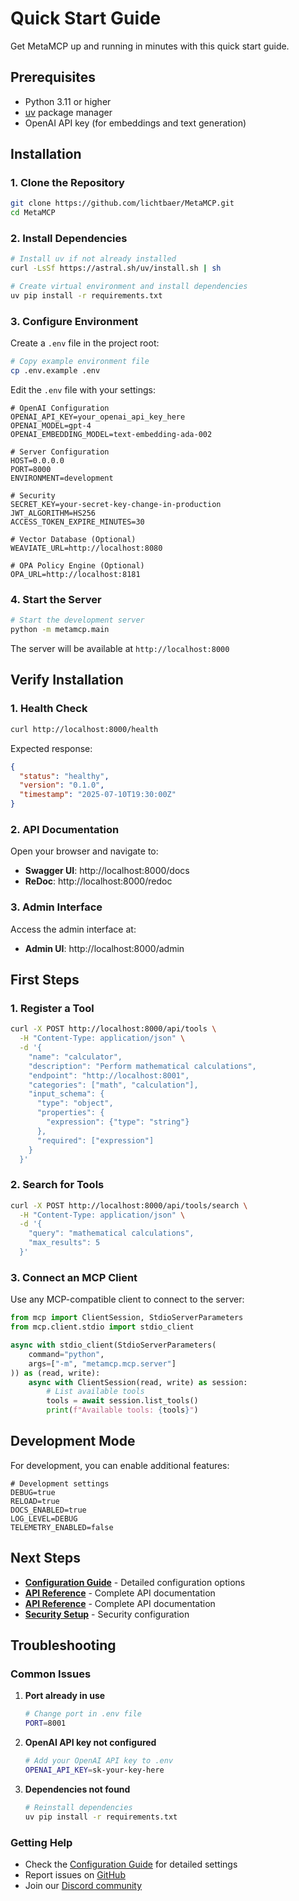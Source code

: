 # Quick Start Guide

Get MetaMCP up and running in minutes with this quick start guide.

## Prerequisites

- Python 3.11 or higher
- [uv](https://docs.astral.sh/uv/) package manager
- OpenAI API key (for embeddings and text generation)

## Installation

### 1. Clone the Repository

```bash
git clone https://github.com/lichtbaer/MetaMCP.git
cd MetaMCP
```

### 2. Install Dependencies

```bash
# Install uv if not already installed
curl -LsSf https://astral.sh/uv/install.sh | sh

# Create virtual environment and install dependencies
uv pip install -r requirements.txt
```

### 3. Configure Environment

Create a `.env` file in the project root:

```bash
# Copy example environment file
cp .env.example .env
```

Edit the `.env` file with your settings:

```env
# OpenAI Configuration
OPENAI_API_KEY=your_openai_api_key_here
OPENAI_MODEL=gpt-4
OPENAI_EMBEDDING_MODEL=text-embedding-ada-002

# Server Configuration
HOST=0.0.0.0
PORT=8000
ENVIRONMENT=development

# Security
SECRET_KEY=your-secret-key-change-in-production
JWT_ALGORITHM=HS256
ACCESS_TOKEN_EXPIRE_MINUTES=30

# Vector Database (Optional)
WEAVIATE_URL=http://localhost:8080

# OPA Policy Engine (Optional)
OPA_URL=http://localhost:8181
```

### 4. Start the Server

```bash
# Start the development server
python -m metamcp.main
```

The server will be available at `http://localhost:8000`

## Verify Installation

### 1. Health Check

```bash
curl http://localhost:8000/health
```

Expected response:
```json
{
  "status": "healthy",
  "version": "0.1.0",
  "timestamp": "2025-07-10T19:30:00Z"
}
```

### 2. API Documentation

Open your browser and navigate to:
- **Swagger UI**: http://localhost:8000/docs
- **ReDoc**: http://localhost:8000/redoc

### 3. Admin Interface

Access the admin interface at:
- **Admin UI**: http://localhost:8000/admin

## First Steps

### 1. Register a Tool

```bash
curl -X POST http://localhost:8000/api/tools \
  -H "Content-Type: application/json" \
  -d '{
    "name": "calculator",
    "description": "Perform mathematical calculations",
    "endpoint": "http://localhost:8001",
    "categories": ["math", "calculation"],
    "input_schema": {
      "type": "object",
      "properties": {
        "expression": {"type": "string"}
      },
      "required": ["expression"]
    }
  }'
```

### 2. Search for Tools

```bash
curl -X POST http://localhost:8000/api/tools/search \
  -H "Content-Type: application/json" \
  -d '{
    "query": "mathematical calculations",
    "max_results": 5
  }'
```

### 3. Connect an MCP Client

Use any MCP-compatible client to connect to the server:

```python
from mcp import ClientSession, StdioServerParameters
from mcp.client.stdio import stdio_client

async with stdio_client(StdioServerParameters(
    command="python", 
    args=["-m", "metamcp.mcp.server"]
)) as (read, write):
    async with ClientSession(read, write) as session:
        # List available tools
        tools = await session.list_tools()
        print(f"Available tools: {tools}")
```

## Development Mode

For development, you can enable additional features:

```env
# Development settings
DEBUG=true
RELOAD=true
DOCS_ENABLED=true
LOG_LEVEL=DEBUG
TELEMETRY_ENABLED=false
```

## Next Steps

- **[Configuration Guide](../reference/configuration.md)** - Detailed configuration options
- **[API Reference](../user-guide/api-reference.md)** - Complete API documentation
- **[API Reference](../user-guide/api-reference.md)** - Complete API documentation
- **[Security Setup](../user-guide/security.md)** - Security configuration

## Troubleshooting

### Common Issues

1. **Port already in use**
   ```bash
   # Change port in .env file
   PORT=8001
   ```

2. **OpenAI API key not configured**
   ```bash
   # Add your OpenAI API key to .env
   OPENAI_API_KEY=sk-your-key-here
   ```

3. **Dependencies not found**
   ```bash
   # Reinstall dependencies
   uv pip install -r requirements.txt
   ```

### Getting Help

- Check the [Configuration Guide](../reference/configuration.md) for detailed settings
- Report issues on [GitHub](https://github.com/lichtbaer/MetaMCP/issues)
- Join our [Discord community](https://discord.gg/metamcp) 
